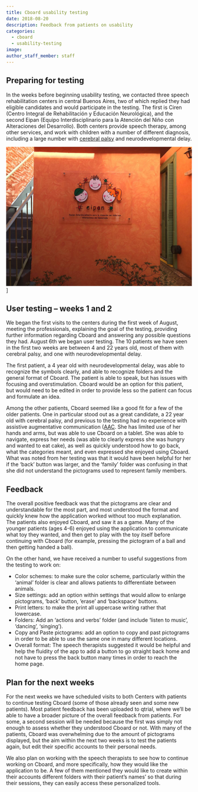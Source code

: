 ```yaml
---
title: Cboard usability testing
date: 2018-08-20
description: Feedback from patients on usability
categories:
  - cboard
  - usability-testing
image:
author_staff_member: staff
---
```

## Preparing for testing
In the weeks before beginning usability testing, we contacted three speech rehabilitation centers in central Buenos Aires, two of which replied they had eligible candidates and would participate in the testing. The first is Ciren (Centro Integral de Rehabilitación y Educación Neurológica), and the second Eipan (Equipo Interdisciplinario para la Atención del Niño con Alteraciones del Desarrollo). Both centers provide speech therapy, among other services, and work with children with a number of different diagnosis, including a large number with [cerebral palsy](https://en.wikipedia.org/wiki/Cerebral_palsy) and neurodevelopmental delay.

![Eipan](/images/eipan.jpg)]

## User testing – weeks 1 and 2
We began the first visits to the centers during the first week of August, meeting the professionals, explaining the goal of the testing, providing further information regarding Cboard and answering any possible questions they had. August 6th we began user testing. The 10 patients we have seen in the first two weeks are between 4 and 22 years old, most of them with cerebral palsy, and one with neurodevelopmental delay.

The first patient, a 4 year old with neurodevelopmental delay, was able to recognize the symbols clearly, and able to recognize folders and the general format of Cboard. The patient is able to speak, but has issues with focusing and overstimulation. Cboard would be an option for this patient, but would need to be edited in order to provide less so the patient can focus and formulate an idea.

Among the other patients, Cboard seemed like a good fit for a few of the older patients. One in particular stood out as a great candidate, a 22 year old with cerebral palsy, and previous to the testing had no experience with assistive augmentative communication ([AAC](https://en.wikipedia.org/wiki/Augmentative_and_alternative_communication). She has limited use of her hands and arms, but was able to use Cboard on a tablet. She was able to navigate, express her needs (was able to clearly express she was hungry and wanted to eat cake), as well as quickly understood how to go back, what the categories meant, and even expressed she enjoyed using Cboard. What was noted from her testing was that it would have been helpful for her if the ‘back’ button was larger, and the ‘family’ folder was confusing in that she did not understand the pictograms used to represent family members.

## Feedback
The overall positive feedback was that the pictograms are clear and understandable for the most part, and most understood the format and quickly knew how the application worked without too much explanation. The patients also enjoyed Cboard, and saw it as a game. Many of the younger patients (ages 4-6) enjoyed using the application to communicate what toy they wanted, and then get to play with the toy itself before continuing with Cboard (for example, pressing the pictogram of a ball and then getting handed a ball).

On the other hand, we have received a number to useful suggestions from the testing to work on:

- Color schemes: to make sure the color scheme, particularly within the ‘animal’ folder is clear and allows patients to differentiate between animals.
- Size settings: add an option within settings that would allow to enlarge pictograms, ‘back’ button, ‘erase’ and ‘backspace’ buttons.
- Print letters: to make the print all uppercase writing rather that lowercase.
- Folders: Add an ‘actions and verbs’ folder (and include ‘listen to music’, ‘dancing’, ‘singing’).
- Copy and Paste pictograms: add an option to copy and past pictograms in order to be able to use the same one in many different locations.
- Overall format: The speech therapists suggested it would be helpful and help the fluidity of the app to add a button to go straight back home and not have to press the back button many times in order to reach the home page.

## Plan for the next weeks
For the next weeks we have scheduled visits to both Centers with patients to continue testing Cboard (some of those already seen and some new patients). Most patient feedback has been uploaded to qtrial, where we’ll be able to have a broader picture of the overall feedback from patients. For some, a second session will be needed because the first was simply not enough to assess whether they understood Cboard or not. With many of the patients, Cboard was overwhelming due to the amount of pictograms displayed, but the aim within the next two weeks is to test the patients again, but edit their specific accounts to their personal needs.

We also plan on working with the speech therapists to see how to continue working on Cboard, and more specifically, how they would like the application to be. A few of them mentioned they would like to create within their accounts different folders with their patient’s names’ so that during their sessions, they can easily access these personalized tools.
